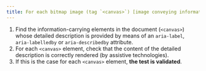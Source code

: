 ```yaml
---
title: For each bitmap image (tag `<canvas>`) [image conveying information](#image-porteuse-d-information), which implements a reference to an adjacent [detailed description](#description-detaillee-image), is this reference correctly rendered (by assistive technologies)?
---
```


1. Find the information-carrying elements in the document (`<canvas>`) whose detailed description is provided by means of an `aria-label`, `aria-labelledby` or `aria-describedby` attribute.
2. For each `<canvas>` element, check that the content of the detailed description is correctly rendered (by assistive technologies).
3. If this is the case for each `<canvas>` element, **the test is validated**.
